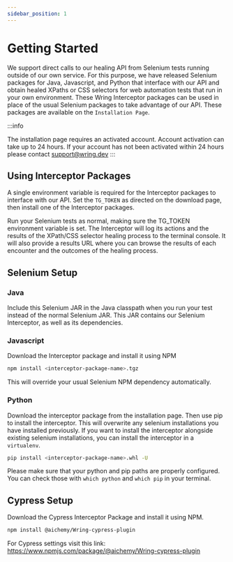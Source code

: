 ```yaml
---
sidebar_position: 1
---
```


# Getting Started

We support direct calls to our healing API from Selenium tests running outside of our own service. For this purpose, we have released Selenium packages for Java, Javascript, and Python that interface with our API and obtain healed XPaths or CSS selectors for web automation tests that run in your own environment. These Wring Interceptor packages can be used in place of the usual Selenium packages to take advantage of our API. These packages are available on the `Installation Page`.

:::info

The installation page requires an activated account. Account activation can take up to 24 hours. If your account has not been activated within 24 hours please contact support@wring.dev
:::


## Using Interceptor Packages
A single environment variable is required for the Interceptor packages to interface with our API. Set the `TG_TOKEN` as directed on the download page, then install one of the Interceptor packages.

Run your Selenium tests as normal, making sure the TG_TOKEN environment variable is set. The Interceptor will log its actions and the results of the XPath/CSS selector healing process to the terminal console. It will also provide a results URL where you can browse the results of each encounter and the outcomes of the healing process.

## Selenium Setup
### Java
Include this Selenium JAR in the Java classpath when you run your test instead of the normal Selenium JAR. This JAR contains our Selenium Interceptor, as well as its dependencies.

### Javascript
Download the Interceptor package and install it using NPM
```bash
npm install <interceptor-package-name>.tgz
```
This will override your usual Selenium NPM dependency automatically.

### Python
Download the interceptor package from the installation page. Then use pip to install the interceptor. This will overwrite any selenium installations you have installed previously. If you want to install the interceptor alongside existing selenium installations, you can install the interceptor in a `virtualenv`.
```bash
pip install <interceptor-package-name>.whl -U
```
Please make sure that your python and pip paths are properly configured. You can check those with `which python` and `which pip` in your terminal.

## Cypress Setup
Download the Cypress Interceptor Package and install it using NPM.
```bash
npm install @aichemy/Wring-cypress-plugin
```
For Cypress settings visit this link: https://www.npmjs.com/package/@aichemy/Wring-cypress-plugin
